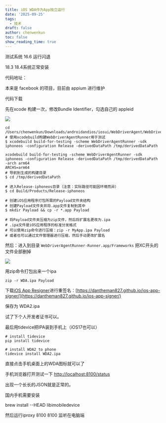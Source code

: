 ```yaml
---
title: iOS WDA作为App独立运行
date: '2025-09-25'
tags:
  - 技术
draft: false
author: chenwenkun
toc: false
show_reading_time: true
---
```

测试系统 16.6 运行闪退

18.3 18.4系统正常安装

代码地址：

本来是 facebook 的项目，目前由 appium 进行维护

代码下载

先在xcode 构建一次，修改Bundle Identifier，勾选自己的 appleid

![](https://prod-files-secure.s3.us-west-2.amazonaws.com/c205fb54-92b2-4987-8be3-972b67d27acc/cb756a73-27bc-4b0d-951a-858df3344b59/image.png?X-Amz-Algorithm=AWS4-HMAC-SHA256&X-Amz-Content-Sha256=UNSIGNED-PAYLOAD&X-Amz-Credential=ASIAZI2LB466Y5AFOYWG%2F20250930%2Fus-west-2%2Fs3%2Faws4_request&X-Amz-Date=20250930T005033Z&X-Amz-Expires=3600&X-Amz-Security-Token=IQoJb3JpZ2luX2VjEFgaCXVzLXdlc3QtMiJIMEYCIQDfRqRL6HH%2BqNECJhkMlScGiMBfZBzzF%2BV1wbKPGiTV8AIhAPLoy8E7BQPNVYd7dL%2Fr7Q38dcEzPu2ZHr2IAt5XkCSsKogECOH%2F%2F%2F%2F%2F%2F%2F%2F%2F%2FwEQABoMNjM3NDIzMTgzODA1IgxUuerYCu26Gh2%2FWq4q3ANK%2Bky8kYz8Sw6r48lhALQwY3NMEa5f7%2FhPzZFoadkCeM02su0h6qnQewk4Wn%2B01hGLDvIZSV%2FQbiB8Grud7BWBgZpFXPlNAPRIzPxnNQPXquYUkj3bmLGXUsEkiLbfX8gw%2B5an7JMCjqBYojFgon4YwWmOfFriACoy71otD5dYYpc80MawazxX%2Bc0cX9HqJupovxrJBDnQrCiBgGEO7K7Mww4B58t7b94ULADUanIWkR%2Br7gWDvtl%2Fig98oRtIEmXyNIcqn%2FbOUcIg95zd6IslvIx4Fe56ZcKmDskUOfdZEtrh%2BL%2FzJdzZ45HacSrxOK6bPTiKYb%2F93%2BevpwasfPqMZNa8P4yJhtxVx%2F72MLH8qrmEm4GQUIzw4A1Rka0%2BBbmeJyBLVC%2B8EyAsznmgdmlX7oyZe73Kwe0w5sNUm3d3pwzfQJbNsOKiYSSYLF9o9Mj77tYqgcd%2BosYgsWMDI8bd7vtG6dEzr1Mq0HbJhUGClfTrlGwGDzcwwhP5kBERSeU%2BGczhLkjSpjkRBxUrOlvkIWaR4ph0jRoR%2BJIBHzXUhj0yrVyqHrmDC0g2gNIZanA7DKgH0zUIxwaJ%2BCeE%2BXtjfNFLar2eDswVeVaekgweR3Dd50dApNQfhlXe1jDxvuzGBjqkAQ3CSJGhPmXI4QfjyZf0H07pijx0tDGkVr3EjDDqYM3vg3bjCQYsYTzFfHiVK%2BFygAmViHSr96T6mjlVqnDEhNCDqNf2lo2OXcbsZFn8WcRv%2FY4Jz2DQ0oPPlEe503Uj87oeFPKiL8TRtGYDoaMwuROiHUe3e2Kmhjp6nG%2B1I07KjYyndK9WRqsxrhksqXmKHd1xG%2BHS1pQtLK%2FxhpIK92r1aRvn&X-Amz-Signature=3533d264a3fde2e3504a1fb48876f2fe6521a74d823ac6c1924eb3a7ea5f8770&X-Amz-SignedHeaders=host&x-amz-checksum-mode=ENABLED&x-id=GetObject)

```shell
cd /Users/chenwenkun/Downloads/androidandios/iosui/WebDriverAgent/WebDriverAgent
# 使用xcodebuild构建WebDriverAgentRunner用于测试
$ xcodebuild build-for-testing -scheme WebDriverAgentRunner -sdk iphoneos -configuration Release -derivedDataPath /tmp/derivedDataPath

xcodebuild build-for-testing -scheme WebDriverAgentRunner -sdk iphoneos -configuration Release -derivedDataPath /tmp/derivedDataPath -arch arm64
ARCHS=arm64
# 导航到生成的构建目录
$ cd /tmp/derivedDataPath

# 进入Release-iphoneos目录（注意：实际路径可能因环境而异）
$ cd Build/Products/Release-iphoneos

# 创建iOS应用程序打包所需的Payload文件夹结构
# 创建Payload文件夹并将.app文件复制到其中
$ mkdir Payload && cp -r *.app Payload

# 将Payload文件夹压缩为zip文件，然后将扩展名更改为.ipa
# .ipa文件是iOS应用程序的标准分发格式
# 可以使用zip命令进行压缩：zip -r MyApp.ipa Payload
# 或者也可以通过文件管理器进行压缩，然后手动更改扩展名
```

然后：进入到目录 `WebDriverAgentRunner-Runner.app/Frameworks` 把XC开头的文件全部删掉

![](https://prod-files-secure.s3.us-west-2.amazonaws.com/c205fb54-92b2-4987-8be3-972b67d27acc/358b8d2b-1bfe-4fb9-beb5-83e1de5f201e/image.png?X-Amz-Algorithm=AWS4-HMAC-SHA256&X-Amz-Content-Sha256=UNSIGNED-PAYLOAD&X-Amz-Credential=ASIAZI2LB466Y5AFOYWG%2F20250930%2Fus-west-2%2Fs3%2Faws4_request&X-Amz-Date=20250930T005033Z&X-Amz-Expires=3600&X-Amz-Security-Token=IQoJb3JpZ2luX2VjEFgaCXVzLXdlc3QtMiJIMEYCIQDfRqRL6HH%2BqNECJhkMlScGiMBfZBzzF%2BV1wbKPGiTV8AIhAPLoy8E7BQPNVYd7dL%2Fr7Q38dcEzPu2ZHr2IAt5XkCSsKogECOH%2F%2F%2F%2F%2F%2F%2F%2F%2F%2FwEQABoMNjM3NDIzMTgzODA1IgxUuerYCu26Gh2%2FWq4q3ANK%2Bky8kYz8Sw6r48lhALQwY3NMEa5f7%2FhPzZFoadkCeM02su0h6qnQewk4Wn%2B01hGLDvIZSV%2FQbiB8Grud7BWBgZpFXPlNAPRIzPxnNQPXquYUkj3bmLGXUsEkiLbfX8gw%2B5an7JMCjqBYojFgon4YwWmOfFriACoy71otD5dYYpc80MawazxX%2Bc0cX9HqJupovxrJBDnQrCiBgGEO7K7Mww4B58t7b94ULADUanIWkR%2Br7gWDvtl%2Fig98oRtIEmXyNIcqn%2FbOUcIg95zd6IslvIx4Fe56ZcKmDskUOfdZEtrh%2BL%2FzJdzZ45HacSrxOK6bPTiKYb%2F93%2BevpwasfPqMZNa8P4yJhtxVx%2F72MLH8qrmEm4GQUIzw4A1Rka0%2BBbmeJyBLVC%2B8EyAsznmgdmlX7oyZe73Kwe0w5sNUm3d3pwzfQJbNsOKiYSSYLF9o9Mj77tYqgcd%2BosYgsWMDI8bd7vtG6dEzr1Mq0HbJhUGClfTrlGwGDzcwwhP5kBERSeU%2BGczhLkjSpjkRBxUrOlvkIWaR4ph0jRoR%2BJIBHzXUhj0yrVyqHrmDC0g2gNIZanA7DKgH0zUIxwaJ%2BCeE%2BXtjfNFLar2eDswVeVaekgweR3Dd50dApNQfhlXe1jDxvuzGBjqkAQ3CSJGhPmXI4QfjyZf0H07pijx0tDGkVr3EjDDqYM3vg3bjCQYsYTzFfHiVK%2BFygAmViHSr96T6mjlVqnDEhNCDqNf2lo2OXcbsZFn8WcRv%2FY4Jz2DQ0oPPlEe503Uj87oeFPKiL8TRtGYDoaMwuROiHUe3e2Kmhjp6nG%2B1I07KjYyndK9WRqsxrhksqXmKHd1xG%2BHS1pQtLK%2FxhpIK92r1aRvn&X-Amz-Signature=0ec982a313ac9ee425b78ff70d18e001b4e271a5ee871662c2859fa04252c804&X-Amz-SignedHeaders=host&x-amz-checksum-mode=ENABLED&x-id=GetObject)

用zip命令打包出来一个ipa

```shell
zip -r WDA.ipa Payload
```

下载[iOS App Resigner](https://zhida.zhihu.com/search?content_id=237756070&content_type=Article&match_order=1&q=iOS%20App%20Resigner&zd_token=eyJhbGciOiJIUzI1NiIsInR5cCI6IkpXVCJ9.eyJpc3MiOiJ6aGlkYV9zZXJ2ZXIiLCJleHAiOjE3NDQzNTQ0ODAsInEiOiJpT1MgQXBwIFJlc2lnbmVyIiwiemhpZGFfc291cmNlIjoiZW50aXR5IiwiY29udGVudF9pZCI6MjM3NzU2MDcwLCJjb250ZW50X3R5cGUiOiJBcnRpY2xlIiwibWF0Y2hfb3JkZXIiOjEsInpkX3Rva2VuIjpudWxsfQ.XGwOKX0ujlvhojSuRT3SlA0sDFnQK-FxDJr60CX6YqU&zhida_source=entity)进行重签名：[https://dantheman827.github.io/ios-app-signer/](https://dantheman827.github.io/ios-app-signer/)

保存为 WDA2.ipa

试了下个人开发者证书可以。

最后用tidevice把IPA装到手机上（iOS17也可以）

```shell
# install tidevice
pip install tidevice

# install WDA2 to phone
tidevice install WDA2.ipa
```

直接点击手机桌面上的WDA图标就可以了

手机浏览器打开测试一下 [http://localhost:8100/status](http://localhost:8100/status)

出现一个长长的JSON就是正常的。

国内手机需要安装

brew install --HEAD libimobiledevice

然后运行iproxy 8100 8100 监听在电脑端
